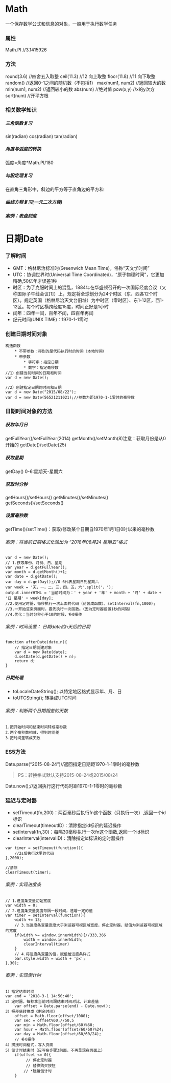 # Math

一个保存数学公式和信息的对象，一般用于执行数学任务

### 属性

Math.PI //3.1415926

### 方法

round(3.6) //四舍五入取整
ceil(11.3) //12 向上取整
floor(11.8) //11 向下取整
random() //返回0-1之间的随机数（不包括1）
max(num1, num2) //返回较大的数
min(num1, num2) //返回较小的数
abs(num) //绝对值
pow(x,y) //x的y次方
sqrt(num) //开平方根

### 相关数学知识

##### 三角函数复习

sin(radian)
cos(radian)
tan(radian)

##### 角度与弧度的转换

弧度=角度*Math.PI/180

##### 勾股定理复习

在直角三角形中，斜边的平方等于直角边的平方和

##### 曲线方程复习(一元二次方程)

##### 案例：表盘刻度

#  日期Date

### 了解时间

- GMT：格林尼治标准时(Greenwich Mean Time)，俗称“天文学时间”
- UTC：协调世界时(Universal Time Coordinated)，“原子物理时间”，它更加精确,50亿年才误差1秒
- 时区：为了克服时间上的混乱，1884年在华盛顿召开的一次国际经度会议（又称国际子午线会议[1]）上，规定将全球划分为24个时区（东、西各12个时区）。规定英国（格林尼治天文台旧址）为中时区（零时区）、东1-12区，西1-12区。每个时区横跨经度15度，时间正好是1小时
- 闰年：四年一闰，百年不闰，四百年再闰
- 纪元时间(UNIX TIME)：1970-1-1零时

### 创建日期时间对象

```
构造函数
    * 不带参数：得到的是代码执行时的时间（本地时间）
    * 带参数
        * 字符串：指定日期
        * 数字：指定毫秒数
//1）创建当前时间的日期和时间
var d = new Date();

//2）创建指定日期的时间和日期
var d = new Date("2015/08/22");
var d = new Date(56521211021);//参数为距1970-1-1零时的毫秒数
```

### 日期时间对象的方法

##### 获取年月日

getFullYear()/setFullYear(2014)
getMonth()/setMonth(8)注意：获取月份是从0开始的
getDate()/setDate(25)

##### 获取星期

getDay() 0-6:星期天-星期六

##### 获取时分秒

getHours()/setHours()
getMinutes()/setMinutes()
getSeconds()/setSeconds()

##### 设置毫秒数

getTime()/setTime()：获取/修改某个日期自1970年1月1日0时以来的毫秒数

###### 案例：将当前日期格式化输出为 “2018年08月24 星期五”格式

	var d = new Date();
	// 1.获取年份、月份、日、星期
	var year = d.getFullYear();
	var month = d.getMonth()+1;
	var date = d.getDate();
	var day = d.getDay();//0-6代表星期日到星期六
	var week = '天，一，二，三，四，五，六'.split('，');
	output.innerHTML = '当前时间为：' + year + '年' + month + '月' + date + '日 星期' + week[day];
	//2.使用定时器，每秒执行一次上面的代码（封装成函数）。setInterval(fn,1000);
	//3.一开始渲染页面时，要先执行一次函数。（因为定时器设置1秒的间隔）
	//4.优化：当时分秒小于10的时候，补0操作

###### 案例：时间设置： 日期date的n天后的日期

	function afterDate(date,n){
	    // 指定日期创建对象
	    var d = new Date(date);
	    d.setDate(d.getDate() + n);
	    return d;
	}
##### 日期处理

- toLocaleDateString(); 以特定地区格式显示年、月、日
- toUTCString(); 转换成UTC时间

###### 案例：判断两个日期相差的天数

```
1.把开始时间和结束时间转成毫秒数
2.两个毫秒数相减，得到时间差
3.把时间差转成天数
```

### ES5方法

Date.parse(“2015-08-24”)//返回指定日期距1970-1-1零时的毫秒数

> PS：转换格式默认支持2015-08-24或2015/08/24

Date.now();//返回执行这行代码时距1970-1-1零时的毫秒数

### 延迟与定时器

- setTimeout(fn,200)：两百毫秒后执行fn这个函数（只执行一次）,返回一个id标识
- clearTimeout(timeoutID)：清除指定id标识的延迟操作
- setInterval(fn,30)：每隔30毫秒执行一次fn这个函数,返回一个id标识
- clearInterval(intervalID)：清除指定id标识的定时器操作

```
var timer = setTimeout(function(){
	//2s后执行这里的代码
},2000);

//清除
clearTimeout(timer);
```

###### 案例：实现进度条

	// 1.进度条变量初始宽度
	var width = 0;
	// 2.进度条变量宽度每隔一段时间，递增一定的值
	var timer = setInterval(function(){
		width += 13;
		// 3.当进度条变量宽度大于浏览器可视区域宽度，停止定时器，赋值为浏览器可视区域的宽度
		if(width >= window.innerWidth){//333,366
	        width = window.innerWidth;
	        clearInterval(timer)
		}
	    // 4.将进度条变量的值，赋值给进度条样式
	    bar.style.width = width + 'px';
	},30);
###### 案例：实现倒计时

```
1）指定结束时间
var end = '2018-3-1 14:50:40';					
2）定时器，每秒拿当前时间跟结束时间对比，计算差值
	var offset = Date.parse(end) - Date.now();
3）把差值转换成《剩余时间》
	offset = Math.floor(offset/1000);
	var sec = offset%60;//50,5
    var min = Math.floor(offset/60)%60;
    var hour = Math.floor(offset/60/60)%24;
    var day = Math.floor(offset/60/60/24);
    // 补0操作
4）拼接时间格式，写入页面
5）倒计时结束时（应写在步骤3前面，不再呈现在页面上）
    if(offset <= 0){
         // 停止定时器
         // 替换购买按钮
		// *隐藏倒计时
	}
```

